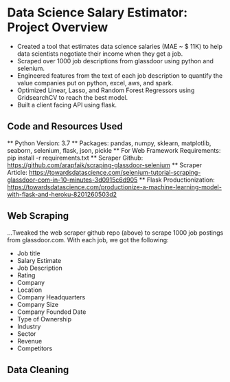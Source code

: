 # Data Science Salary Estimator: Project Overview
* Created a tool that estimates data science salaries (MAE ~ $ 11K) to help data scientists negotiate their income when they get a job.
* Scraped over 1000 job descriptions from glassdoor using python and selenium.
* Engineered features from the text of each job description to quantify the value companies put on python, excel, aws, and spark.
* Optimized Linear, Lasso, and Random Forest Regressors using GridsearchCV to reach the best model.
* Built a client facing API using flask.

## Code and Resources Used
** Python Version: 3.7
** Packages: pandas, numpy, sklearn, matplotlib, seaborn, selenium, flask, json, pickle
** For Web Framework Requirements: pip install -r requirements.txt
** Scraper Github: https://github.com/arapfaik/scraping-glassdoor-selenium
** Scraper Article: https://towardsdatascience.com/selenium-tutorial-scraping-glassdoor-com-in-10-minutes-3d0915c6d905
** Flask Productionization: https://towardsdatascience.com/productionize-a-machine-learning-model-with-flask-and-heroku-8201260503d2

## Web Scraping
...Tweaked the web scraper github repo (above) to scrape 1000 job postings from glassdoor.com. With each job, we got the following:
   * Job title
   * Salary Estimate
   * Job Description
   * Rating
   * Company
   * Location
   * Company Headquarters
   * Company Size
   * Company Founded Date
   * Type of Ownership
   * Industry
   * Sector
   * Revenue
   * Competitors
   
## Data Cleaning
